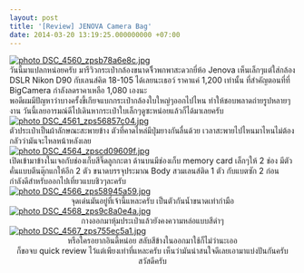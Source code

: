 ```yaml
---
layout: post
title: '[Review] JENOVA Camera Bag'
date: 2014-03-20 13:19:25.000000000 +07:00
---
```

<div><a href="http://s1224.beta.photobucket.com/user/HoLYFiNGeR/media/Blogging/Review%20Camera%20Bag/DSC_4560_zpsb78a6e8c.jpg.html" target="_blank"><img alt=" photo DSC_4560_zpsb78a6e8c.jpg" src="http://i1224.photobucket.com/albums/ee379/HoLYFiNGeR/Blogging/Review%20Camera%20Bag/DSC_4560_zpsb78a6e8c.jpg" border="0" /></a></div>
<div>วันนี้มาแปลกหน่อยครับ มารีวิวกระเป๋ากล้องขนาดจิิ๋วพกพาสะดวกยี่ห้อ Jenova เห็นเล็กๆแต่ใส่กล้อง DSLR Nikon D90 กับเลนส์คิต 18-105 ได้เลยนะเธอว์ ราคาแค่ 1,200 เท่านั้น ที่สำคัญตอนที่ที่ BigCamera กำลังลดราคาเหลือ 1,080 เองนะ</div>
<div></div>
<div>
<div>พอดีผมมีปัญหาว่าบางครั้งขี้เกียจแบกกระเป๋ากล้องใบใหญ่ๆออกไปไหน ทำให้ชอบพลาดถ่ายรูปหลายๆงาน วันนี้เลยอารมณ์ดีไปเดินหากระเป๋าใบเล็กๆดูซะหน่อยแล้วก็ได้มาเลยครับ</div>
</div>
<div></div>
<div><a href="http://s1224.beta.photobucket.com/user/HoLYFiNGeR/media/Blogging/Review%20Camera%20Bag/DSC_4561_zps56857c04.jpg.html" target="_blank"><img alt=" photo DSC_4561_zps56857c04.jpg" src="http://i1224.photobucket.com/albums/ee379/HoLYFiNGeR/Blogging/Review%20Camera%20Bag/DSC_4561_zps56857c04.jpg" border="0" /></a></div>
<div></div>
<div>ตัวประเป๋าเป็นผ้าลักษณะสะพายข้าง ตัวที่คาดไหล่มีปุ่มยางกันลื่นด้วย เวลาสะพายไปไหนมาไหนไม่ต้องกลัวว่ามันจะไหลหน้าหลังเลย</div>
<div></div>
<div><a href="http://s1224.beta.photobucket.com/user/HoLYFiNGeR/media/Blogging/Review%20Camera%20Bag/DSC_4564_zpscd09609f.jpg.html" target="_blank"><img alt=" photo DSC_4564_zpscd09609f.jpg" src="http://i1224.photobucket.com/albums/ee379/HoLYFiNGeR/Blogging/Review%20Camera%20Bag/DSC_4564_zpscd09609f.jpg" border="0" /></a></div>
<div></div>
<div>เปิดเข้ามาข้างในเจอกับช่องเก็บสีจิ๊ดลูกกะตา ด้านบนมีช่องเก็บ memory card เล็กๆให้ 2 ช่อง มีตัวคั่นแบบตีนตุ๊กแกให้อีก 2 ตัว ขนาดบรรจุประมาณ Body สวมเลนส์ติด 1 ตัว กับแบตซัก 2 ก่อน กำลังดีสำหรับออกไปเที่ยวแบบชิวๆละครับ</div>
<div></div>
<div><a href="http://s1224.beta.photobucket.com/user/HoLYFiNGeR/media/Blogging/Review%20Camera%20Bag/DSC_4566_zps58945a59.jpg.html" target="_blank"><img alt=" photo DSC_4566_zps58945a59.jpg" src="http://i1224.photobucket.com/albums/ee379/HoLYFiNGeR/Blogging/Review%20Camera%20Bag/DSC_4566_zps58945a59.jpg" border="0" /></a></div>
<div></div>
<div style="text-align: center;">จุดเด่นมันอยู่ที่เจ้านี้แหละครับ เป็นตัวกันน้ำขนาดเท่ากำมือ</div>
<div></div>
<div><a href="http://s1224.beta.photobucket.com/user/HoLYFiNGeR/media/Blogging/Review%20Camera%20Bag/DSC_4568_zps9c8a0e4a.jpg.html" target="_blank"><img alt=" photo DSC_4568_zps9c8a0e4a.jpg" src="http://i1224.photobucket.com/albums/ee379/HoLYFiNGeR/Blogging/Review%20Camera%20Bag/DSC_4568_zps9c8a0e4a.jpg" border="0" /></a></div>
<div></div>
<div style="text-align: center;">กางออกมาหุ้มประเป๋าแล้วยังคงความหล่อแบบสีดำๆ</div>
<div></div>
<div><a href="http://s1224.beta.photobucket.com/user/HoLYFiNGeR/media/Blogging/Review%20Camera%20Bag/DSC_4567_zps755ec5a1.jpg.html" target="_blank"><img alt=" photo DSC_4567_zps755ec5a1.jpg" src="http://i1224.photobucket.com/albums/ee379/HoLYFiNGeR/Blogging/Review%20Camera%20Bag/DSC_4567_zps755ec5a1.jpg" border="0" /></a></div>
<div></div>
<div style="text-align: center;">หรือใครอยากอินดี้หน่อย สลับสีข้างในออกมาใช้ก็ไม่ว่านะเออ</div>
<div style="text-align: center;"></div>
<div style="text-align: center;">ก็ขอจบ quick review ไว้แต่เพียงเท่าที่แหละครับ เห็นว่ามันน่าสนใจดีเลยเอามาแบ่งปันกันครับ สวัสดีครับ</div>
